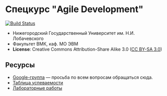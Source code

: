 # Спецкурс "Agile Development"

[![Build Status][travis-badge]][travis]

 - Нижегородский Государственный Университет им. Н.И. Лобачевского
 - Факультет ВМК, каф. МО ЭВМ
 - **License**: Creative Commons Attribution-Share Alike 3.0 ([CC BY-SA 3.0][cc3])

## Ресурсы

 - [Google-группа][list] — просьба по всем вопросам обращаться сюда.
 - [Таблица успеваемости][hall-of-fame]
 - [Лабораторные работы][labs]

<!-- LINKS -->

[travis]:       https://travis-ci.org/UNN-VMK-Software/agile-course-practice
[travis-badge]: https://travis-ci.org/UNN-VMK-Software/agile-course-practice.svg?branch=master
[cc3]:          http://creativecommons.org/licenses/by-sa/3.0/
[list]:         https://groups.google.com/forum/?hl=ru#!forum/agile-development-course
[hall-of-fame]: https://docs.google.com/spreadsheet/ccc?key=0AsBBkrQIoSbjdGh5UFhSRVdQZmZhWXJLNjhwV08zU0E&usp=drive_web&authkey=CNXx0YMC&authkey=CNXx0YMC#gid=9
[labs]:         https://github.com/UNN-VMK-Software/agile-course-practice/tree/master/guide
